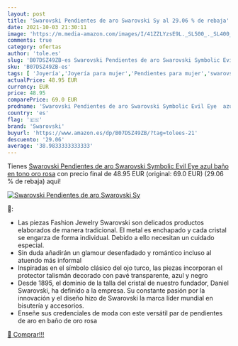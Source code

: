 ```yaml
---
layout: post
title: 'Swarovski Pendientes de aro Swarovski Sy al 29.06 % de rebaja'
date: 2021-10-03 21:30:11
image: 'https://m.media-amazon.com/images/I/41ZZLYzsE9L._SL500_._SL400_.jpg'
comments: true
category: ofertas
author: 'tole.es'
slug: 'B07DSZ49ZB-es Swarovski Pendientes de aro Swarovski Symbolic Evil Eye...'
sku: 'B07DSZ49ZB-es'
tags: [ 'Joyería','Joyería para mujer','Pendientes para mujer','swarovski', ]
actualPrice: 48.95 EUR
currency: EUR
price: 48.95
comparePrice: 69.0 EUR
prodname: 'Swarovski Pendientes de aro Swarovski Symbolic Evil Eye  azul  baño en tono oro rosa'
country: 'es'
flag: '🇪🇸'
brand: 'Swarovski'
buyurl: 'https://www.amazon.es/dp/B07DSZ49ZB/?tag=tolees-21'
descuento: '29.06'
average: '38.9833333333333'
---
```


Tienes [Swarovski Pendientes de aro Swarovski Symbolic Evil Eye  azul  baño en tono oro rosa](https://www.amazon.es/dp/B07DSZ49ZB/?tag=tolees-21) con precio final de  48.95 EUR (original: 69.0 EUR) (29.06 %  de rebaja) aqui!

[![Swarovski Pendientes de aro Swarovski Sy](https://m.media-amazon.com/images/I/41ZZLYzsE9L._SL500_._SL400_.jpg)](https://www.amazon.es/dp/B07DSZ49ZB/?tag=tolees-21)

🔎:

- Las piezas Fashion Jewelry Swarovski son delicados productos elaborados de manera tradicional. El metal es enchapado y cada cristal se engarza de forma individual. Debido a ello necesitan un cuidado especial.
- Sin duda añadirán un glamour desenfadado y romántico incluso al atuendo más informal
- Inspiradas en el símbolo clásico del ojo turco, las piezas incorporan el protector talismán decorado con pavé transparente, azul y negro
- Desde 1895, el dominio de la talla del cristal de nuestro fundador, Daniel Swarovski, ha definido a la empresa. Su constante pasión por la innovación y el diseño hizo de Swarovski la marca líder mundial en bisutería y accesorios.
- Enseñe sus credenciales de moda con este versátil par de pendientes de aro en baño de oro rosa

[🛒 Comprar!!!](https://www.amazon.es/dp/B07DSZ49ZB/?tag=tolees-21)
